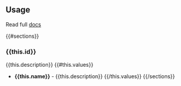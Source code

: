 ## Usage
Read full [docs](https://myrmidonjs.readthedocs.io/en/latest/reference/)

{{#sections}}
### {{this.id}}
{{this.description}}
{{#this.values}}
* **{{this.name}}** - {{this.description}}
{{/this.values}} 
{{/sections}}